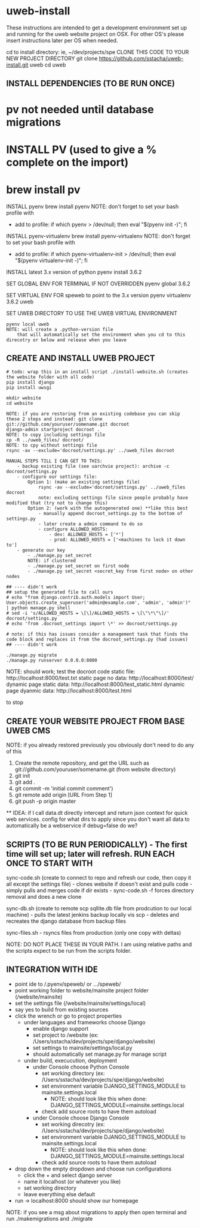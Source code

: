 # uweb-install
These instructions are intended to get a development environment set up and running for the uweb website project on OSX.  For other OS's please insert instructions later per OS when needed.

cd to install directory: ie, ~/dev/projects/spe
CLONE THIS CODE TO YOUR NEW PROJECT DIRECTORY
git clone https://github.com/sstacha/uweb-install.git uweb
cd uweb

INSTALL DEPENDENCIES (TO BE RUN ONCE) 
--------
# pv not needed until database migrations
# INSTALL PV (used to give a % complete on the import)
# brew install pv

INSTALL pyenv
brew install pyenv
NOTE: don't forget to set your bash profile with
- add to profile: if which pyenv > /dev/null; then eval "$(pyenv init -)"; fi

INSTALL pyenv-virtualenv
brew install pyenv-virtualenv
NOTE: don't forget to set your bash profile with
- add to profile: if which pyenv-virtualenv-init > /dev/null; then eval "$(pyenv virtualenv-init -)"; fi

INSTALL latest 3.x version of python
pyenv install 3.6.2

SET GLOBAL ENV FOR TERMINAL IF NOT OVERRIDDEN
pyenv global 3.6.2

SET VIRTUAL ENV FOR speweb to point to the 3.x version
pyenv virtualenv 3.6.2 uweb

SET UWEB DIRECTORY TO USE THE UWEB VIRTUAL ENVIRONMENT
```
pyenv local uweb
NOTE: will create a .python-version file
    that will automatically set the environment when you cd to this direcotry or below and release when you leave
```

CREATE AND INSTALL UWEB PROJECT
--------
```
# todo: wrap this in an install script ./install-website.sh (creates the website folder with all code)
pip install django
pip install uwsgi

mkdir website
cd website

NOTE: if you are restoring from an existing codebase you can skip these 2 steps and instead: git clone git://github.com/youruser/somename.git docroot
django-admin startproject docroot .
NOTE: to copy including settings file
cp -R ../uweb_files/ docroot/
NOTE: to cpy without settings file
rsync -av --exclude='docroot/settings.py' ../uweb_files docroot

MANUAL STEPS TILL I CAN GET TO THIS:
    - backup existing file (see uarchvie project): archive -c docroot/settings.py
    - configure our settings file:
        Option 1: (make an existing settings file)
            rsync -av --exclude='docroot/settings.py' ../uweb_files docroot
            note: excluding settings file since people probably have modified that (try not to change this)
        Option 2: (work with the autogenerated one) **like this best
            - manually append docroot_settings.py to the bottom of settings.py
            - later create a admin command to do so
            - configure ALLOWED_HOSTS:
                - dev: ALLOWED_HOSTS = ['*']
                - prod: ALLOWED_HOSTS = ['<machines to lock it down to']
    - generate our key
        - ./manage.py set_secret
        NOTE: if clustered
        - ./manage.py set_secret on first node
        - ./manage.py set_secret <secret_key from first node> on other nodes

## ---- didn't work
## setup the generated file to call ours
# echo "from django.contrib.auth.models import User; User.objects.create_superuser('admin@example.com', 'admin', 'admin')" | python manage.py shell
# sed -i 's/ALLOWED_HOSTS = \[\]/ALLOWED_HOSTS = \[\"\*\"\]/' docroot/settings.py
# echo 'from .docroot_settings import \*' >> docroot/settings.py

# note: if this has issues consider a management task that finds the code block and replaces it from the docroot_settings.py (had issues)
## ---- didn't work

./manage.py migrate
./manage.py runserver 0.0.0.0:8000

```

NOTE: should work; test the docroot code
static file: http://localhost:8000/test.txt
static page no data: http://localhost:8000/test/
dynamic page static data: http://localhost:8000/test_static.html
dynamic page dyanmic data: http://localhost:8000/test.html

<ctrl><c> to stop

CREATE YOUR WEBSITE PROJECT FROM BASE UWEB CMS
--------
NOTE: if you already restored previously you obviously don't need to do any of this
1) Create the remote repository, and get the URL such as git://github.com/youruser/somename.git
(from website directory)
2) git init
3) git add .
4) git commit -m 'initial commit comment')
5) git remote add origin [URL From Step 1]
6) git push -p origin master


** IDEA: if I call data.dt directly intercept and return json context for quick web services. config for what dirs to apply since you don't want all data to automatically be a webservice if debug=false do we?

SCRIPTS (TO BE RUN PERIODICALLY) - The first time will set up; later will refresh. RUN EACH ONCE TO START WITH
--------

sync-code.sh (create to connect to repo and refresh our code, then copy it all except the settings file)
    - clones website if doesn't exist and pulls code
    - simply pulls and merges code if dir exists
    - sync-code.sh -f forces directory removal and does a new clone


sync-db.sh (create to remote scp sqllite.db file from prodcution to our local machine)
    - pulls the latest jenkins backup locally vis scp
    - deletes and recreates the django database from backup files
    
sync-files.sh
    - rsyncs files from production (only one copy with deltas)
    
    
NOTE: DO NOT PLACE THESE IN YOUR PATH.  I am using relative paths and the scripts expect to be run from the scripts folder.
    
INTEGRATION WITH IDE
----------------------
 - point ide to <home>/.pyenv/speweb/ or .../speweb/
 - point working folder to website/mainsite project folder (<installdir>/website/mainsite)
 - set the settings file (<installdir>/website/mainsite/settings/local)
 - say yes to build from existing sources
 - click the wrench or go to project properties
    - under languages and frameworks choose Django
        - enable django support
        - set project to <install dir>/website (ex: /Users/sstacha/dev/projects/spe/django/website)
        - set settings to mainsite/settings/local.py
        - should automatically set manage.py for manage script
    - under build, execucution, deployment
        - under Console choose Python Console
            - set working directory (ex: /Users/sstacha/dev/projects/spe/django/website)
            - set environment variable DJANGO_SETTINGS_MODULE to mainsite.settings.local
                - NOTE: should look like this when done: DJANGO_SETTINGS_MODULE=mainsite.settings.local
            - check add source roots to have them autoload
        - under Console choose Django Console
            - set working direcotry (ex: /Users/sstacha/dev/projects/spe/django/website)
            - set environment variable DJANGO_SETTINGS_MODULE to mainsite.settings.local
                - NOTE: should look like this when done: DJANGO_SETTINGS_MODULE=mainsite.settings.local
            - check add source roots to have them autoload
 - drop down the empty dropdown and choose run configurations
    - click the + and select django server
    - name it localhost (or whatever you like)
    - set working directory
    - leave everything else default
 - run -> localhost:8000 should show our homepage
 
 NOTE: if you see a msg about migrations to apply then open terminal and run ./makemigrations and ./migrate
